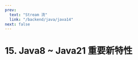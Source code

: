 ```yaml
---
prev:
  text: "Stream 流"
  link: "/backend/java/java14"
next: false
---
```


# 15. Java8 ~ Java21 重要新特性

<a-back-top />
